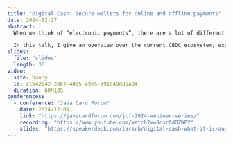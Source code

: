 ```yaml
---
title: "Digital Cash: Secure wallets for online and offline payments"
date: 2024-12-27
abstract: |
  When we think of “electronic payments”, there are a lot of different interpretations: bank cards, credit cards, mobile money, QR codes, and more. Lately, many central banks – including the European Central Bank – have started investigating or piloting digital currencies (CBDC) to introduce yet another way to pay electronically. The wish list for CBDC is long: it should support online & offline payments, work as usual at the point of sale, be accessible to users without bank accounts, … At the centre of these design discussions are wallets, powered by secure hardware.

  In this talk, I give an overview over the current CBDC ecosystem, explain some novel techniques that could help to implement wallets at scale, and give a perspective regarding standardisation.
slides:
  file: "slides"
  length: 36
video:
  site: bunny
  id: c1b42b42-2867-4035-a9e5-a91d49d86a84
  duration: 60M13S
conferences:
  - conference: "Java Card Forum"
    date: 2024-12-09
    link: "https://javacardforum.com/jcf-2024-webinar-series/"
    recording: "https://www.youtube.com/watch?v=8csr0dOZWPY"
    slides: "https://speakerdeck.com/larsrh/digital-cash-what-it-is-and-how-it-works"
---
```

